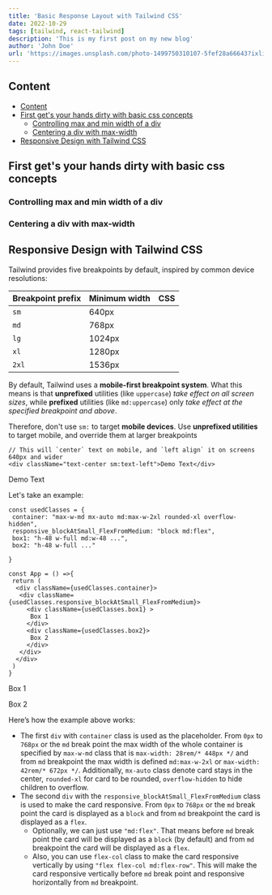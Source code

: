 ```yaml
---
title: 'Basic Response Layout with Tailwind CSS'
date: 2022-10-29
tags: [tailwind, react-tailwind]
description: 'This is my first post on my new blog'
author: 'John Doe'
url: 'https://images.unsplash.com/photo-1499750310107-5fef28a66643?ixlib=rb-1.2.1&ixid=MnwxMjA3fDB8MHxwaG90by1wYWdlfHx8fGVufDB8fHx8&auto=format&fit=crop&w=870&q=80'
---
```



<Container>

## Content

- [Content](#content)
- [First get's your hands dirty with basic css concepts](#first-gets-your-hands-dirty-with-basic-css-concepts)
  - [Controlling max and min width of a div](#controlling-max-and-min-width-of-a-div)
  - [Centering a div with max-width](#centering-a-div-with-max-width)
- [Responsive Design with Tailwind CSS](#responsive-design-with-tailwind-css)


## First get's your hands dirty with basic css concepts

### Controlling max and min width of a div



### Centering a div with max-width



## Responsive Design with Tailwind CSS

Tailwind provides five breakpoints by default, inspired by common device resolutions:


| Breakpoint prefix | Minimum width | CSS |
| ----------------- | ------------- | --- |
| `sm`              | 640px         |     |
| `md`              | 768px         |     |
| `lg`              | 1024px        |     |
| `xl`              | 1280px        |     |
| `2xl`             | 1536px        |     |

By default, Tailwind uses a **mobile-first breakpoint system**. What this means is that **unprefixed** utilities (like `uppercase`) *take effect on all screen sizes*, while **prefixed** utilities (like `md:uppercase`) only *take effect at the specified breakpoint and above*.

Therefore, don't use `sm:` to target **mobile devices**. Use **unprefixed utilities** to target mobile, and override them at larger breakpoints

```tsx
// This will `center` text on mobile, and `left align` it on screens 640px and wider
<div className="text-center sm:text-left">Demo Text</div>
```

</Container>

<CodeOutput>

 <div className="text-center sm:text-left text-white">Demo Text</div>

</CodeOutput>

<Container>

Let's take an example:

```tsx highlight_lines={[3,12]}
const usedClasses = {
 container: "max-w-md mx-auto md:max-w-2xl rounded-xl overflow-hidden",
 responsive_blockAtSmall_FlexFromMedium: "block md:flex",
 box1: "h-48 w-full md:w-48 ...",
 box2: "h-48 w-full ..."

}

const App = () =>{
 return (
  <div className={usedClasses.container}>
   <div className={usedClasses.responsive_blockAtSmall_FlexFromMedium}>
     <div className={usedClasses.box1} >
      Box 1
     </div>
     <div className={usedClasses.box2}>
      Box 2
     </div>
   </div>
  </div>
 )
}
```

</Container>

<CodeOutput>
<div className="max-w-md md:max-w-2xl mx-auto rounded-xl overflow-hidden">
  <div className="flex flex-col md:flex-row">
    <div className="h-48 w-full md:w-48 bg-indigo-800 " >
     <p className="text-white">Box 1</p>
    </div>
    <div className="h-48 w-full  bg-teal-600">
     <p className="text-white">Box 2</p>
    </div>
  </div>
</div>
</CodeOutput>

<Container>

Here’s how the example above works:

- The first `div` with `container` class is used as the placeholder. From `0px` to `768px` or the `md` break point the max width of the whole container is specified by `max-w-md` class that is `max-width: 28rem/* 448px */` and from `md` breakpoint the max width is defined `md:max-w-2xl` or `max-width: 42rem/* 672px */`. Additionally, `mx-auto` class denote card stays in the center, `rounded-xl` for card to be rounded, `overflow-hidden` to hide children to overflow.
- The second `div` with the `responsive_blockAtSmall_FlexFromMedium` class is used to make the card responsive. From `0px` to `768px` or the `md` break point the card is displayed as a `block` and from `md` breakpoint the card is displayed as a `flex`.
  - Optionally, we can just use `"md:flex"`. That means before `md` break point the card will be displayed as a `block` (by default) and from `md` breakpoint the card will be displayed as a `flex`.
  - Also, you can use `flex-col` class to make the card responsive vertically by using `"flex flex-col md:flex-row"`. This will make the card responsive vertically before `md` break point and responsive horizontally from `md` breakpoint.

</Container>
